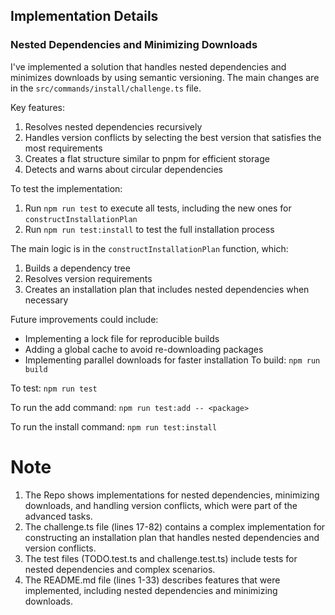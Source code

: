 ## Implementation Details

### Nested Dependencies and Minimizing Downloads

I've implemented a solution that handles nested dependencies and minimizes downloads by using semantic versioning. The main changes are in the `src/commands/install/challenge.ts` file.

Key features:
1. Resolves nested dependencies recursively
2. Handles version conflicts by selecting the best version that satisfies the most requirements
3. Creates a flat structure similar to pnpm for efficient storage
4. Detects and warns about circular dependencies

To test the implementation:
1. Run `npm run test` to execute all tests, including the new ones for `constructInstallationPlan`
2. Run `npm run test:install` to test the full installation process

The main logic is in the `constructInstallationPlan` function, which:
1. Builds a dependency tree
2. Resolves version requirements
3. Creates an installation plan that includes nested dependencies when necessary

Future improvements could include:
- Implementing a lock file for reproducible builds
- Adding a global cache to avoid re-downloading packages
- Implementing parallel downloads for faster installation
To build: `npm run build`

To test: `npm run test`

To run the add command: `npm run test:add -- <package>`

To run the install command: `npm run test:install`



# Note
1. The Repo shows implementations for nested dependencies, minimizing downloads, and handling version conflicts, which were part of the advanced tasks.
2. The challenge.ts file (lines 17-82) contains a complex implementation for constructing an installation plan that handles nested dependencies and version conflicts.
3. The test files (TODO.test.ts and challenge.test.ts) include tests for nested dependencies and complex scenarios.
4. The README.md file (lines 1-33) describes features that were implemented, including nested dependencies and minimizing downloads.
